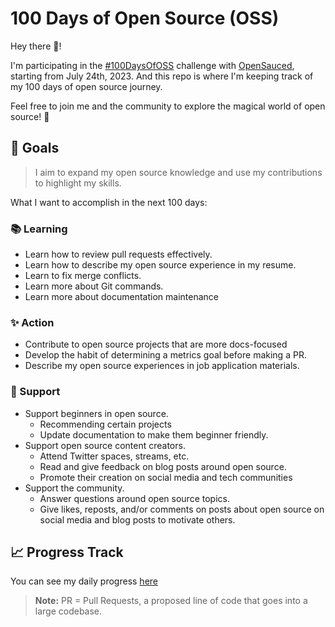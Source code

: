 # 100 Days of Open Source (OSS) 

Hey there 👋!

I'm participating in the [#100DaysOfOSS](https://docs.opensauced.pizza/community/100-days-of-oss/) challenge with [OpenSauced](https://opensauced.pizza/), starting from July 24th, 2023. And this repo is where I'm keeping track of my 100 days of open source journey.

Feel free to join me and the community to explore the magical world of open source! 🙌

## 🎯 Goals

> I aim to expand my open source knowledge and use my contributions to highlight my skills.

What I want to accomplish in the next 100 days:

### 📚 Learning

- Learn how to review pull requests effectively.
- Learn how to describe my open source experience in my resume.
- Learn to fix merge conflicts.
- Learn more about Git commands.
- Learn more about documentation maintenance

### ✨ Action

- Contribute to open source projects that are more docs-focused
- Develop the habit of determining a metrics goal before making a PR.
- Describe my open source experiences in job application materials.

### 🤝 Support

- Support beginners in open source.
  - Recommending certain projects
  - Update documentation to make them beginner friendly.
- Support open source content creators.
  - Attend Twitter spaces, streams, etc.
  - Read and give feedback on blog posts around open source.
  - Promote their creation on social media and tech communities
- Support the community.
  - Answer questions around open source topics.
  - Give likes, reposts, and/or comments on posts about open source on social media and blog posts to motivate others.

## 📈 Progress Track

You can see my daily progress [here](https://github.com/CBID2/100-Days-of-Open-Source/blob/main/table-of-contents.md)
>**Note:** PR = Pull Requests, a proposed line of code that goes into a large codebase.
